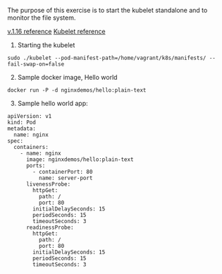 The purpose of this exercise is to start the kubelet standalone and to monitor the file system.

[v.1.16 reference](https://kubernetes.io/docs/setup/release/notes/#downloads-for-v1-16-0)
[Kubelet reference](https://kubernetes.io/docs/reference/command-line-tools-reference/kubelet/)

1. Starting the kubelet

````
sudo ./kubelet --pod-manifest-path=/home/vagrant/k8s/manifests/ --fail-swap-on=false
````

2. Sample docker image, Hello world

````
docker run -P -d nginxdemos/hello:plain-text
````

3. Sample hello world app:

````
apiVersion: v1
kind: Pod
metadata:
  name: nginx
spec:
  containers:
    - name: nginx
      image: nginxdemos/hello:plain-text
      ports:
        - containerPort: 80
          name: server-port
      livenessProbe:
        httpGet:
          path: /
          port: 80
        initialDelaySeconds: 15
        periodSeconds: 15
        timeoutSeconds: 3
      readinessProbe:
        httpGet:
          path: /
          port: 80
        initialDelaySeconds: 15
        periodSeconds: 15
        timeoutSeconds: 3
````

